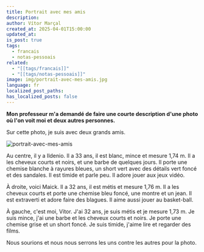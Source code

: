 ```yaml
---
title: Portrait avec mes amis
description: 
author: Vítor Marçal
created_at: 2025-04-01T15:00:00
updated_at: 
is_post: true
tags:
  - francais
  - notas-pessoais
related:
  - "[[tags/francais]]"
  - "[[tags/notas-pessoais]]"
image: img/portrait-avec-mes-amis.jpg
language: fr
localized_post_paths: 
has_localized_posts: false
---
```

**Mon professeur m'a demandé de faire une courte description d'une photo où l'on voit moi et deux autres personnes.**

Sur cette photo, je suis avec deux grands amis.

![portrait-avec-mes-amis](/img/portrait-avec-mes-amis.jpg)

Au centre, il y a Ildenio. Il a 33 ans, il est blanc, mince et mesure 1,74 m. Il a les cheveux courts et noirs, et une barbe de quelques jours. Il porte une chemise blanche à rayures bleues, un short vert avec des détails vert foncé et des sandales. Il est timide et parle peu. Il adore jouer aux jeux vidéo.

À droite, voici Maick. Il a 32 ans, il est métis et mesure 1,76 m. Il a les cheveux courts et porte une chemise bleu foncé, une montre et un jean. Il est extraverti et adore faire des blagues. Il aime aussi jouer au basket-ball.

À gauche, c'est moi, Vítor. J'ai 32 ans, je suis métis et je mesure 1,73 m. Je suis mince, j'ai une barbe et les cheveux courts et noirs. Je porte une chemise grise et un short foncé. Je suis timide, j'aime lire et regarder des films.

Nous sourions et nous nous serrons les uns contre les autres pour la photo.
